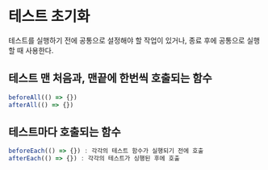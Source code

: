 # 테스트 초기화

테스트를 실행하기 전에 공통으로 설정해야 할 작업이 있거나, 종료 후에 공통으로 실행할 때 사용한다.

## 테스트 맨 처음과, 맨끝에 한번씩 호출되는 함수 
```typescript
beforeAll(() => {})
afterAll(() => {})
```

## 테스트마다 호출되는 함수

```typescript
beforeEach(() => {}) : 각각의 테스트 함수가 실행되기 전에 호출
afterEach(() => {}) : 각각의 테스트가 싱행된 후에 호출
```
